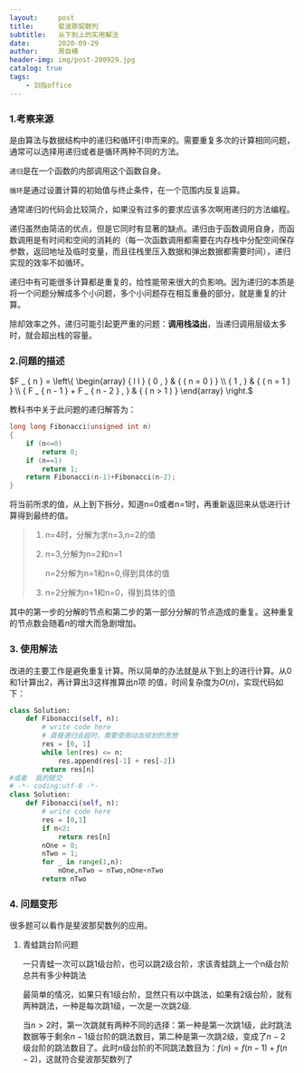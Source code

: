 ```yaml
---
layout:     post
title:      斐波那契数列
subtitle:   从下到上的实用解法
date:       2020-09-29
author:     周自横
header-img: img/post-200929.jpg
catalog: true
tags:
    - 剑指office
---
```




### 1.考察来源

​	是由算法与数据结构中的递归和循环引申而来的。需要重复多次的计算相同问题，通常可以选择用递归或者是循环两种不同的方法。

`递归`是在一个函数的内部调用这个函数自身。

`循环`是通过设置计算的初始值与终止条件，在一个范围内反复运算。

​	通常递归的代码会比较简介，如果没有过多的要求应该多次啊用递归的方法编程。

​	递归虽然由简洁的优点，但是它同时有显著的缺点。递归由于函数调用自身，而函数调用是有时间和空间的消耗的（每一次函数调用都需要在内存栈中分配空间保存参数，返回地址及临时变量，而且往栈里压入数据和弹出数据都需要时间），递归实现的效率不如循环。

​	递归中有可能很多计算都是重复的，给性能带来很大的负影响。因为递归的本质是将一个问题分解成多个小问题，多个小问题存在相互重叠的部分，就是重复的计算。

​	除却效率之外，递归可能引起更严重的问题：**调用栈溢出**，当递归调用层级太多时，就会超出栈的容量。

### 2.问题的描述

$F _ { n } = \left\{ \begin{array} { l l } { 0 , } & { ( n = 0 ) } \\ { 1 , } & { ( n = 1 ) } \\ { F _ { n - 1 } + F _ { n - 2 } , } & { ( n > 1 ) } \end{array} \right.$

教科书中关于此问题的递归解答为：

~~~C
long long Fibonacci(unsigned int n)
{
    if (n<=0)
        return 0;
   	if (n==1)
        return 1;
    return Fibonacci(n-1)+Fibonacci(n-2);
}
~~~

将当前所求的值，从上到下拆分，知道n=0或者n=1时，再重新返回来从低进行计算得到最终的值。

> 1. n=4时，分解为求n=3,n=2的值
>
> 2. n=3,分解为n=2和n=1
>
>    n=2分解为n=1和n=0,得到具体的值
>   
> 3. n=2分解为n=1和n=0，得到具体的值

其中的第一步的分解的节点和第二步的第一部分分解的节点造成的重复。这种重复的节点数会随着$n$的增大而急剧增加。

### 3. 使用解法

​	改进的主要工作是避免重复计算。所以简单的办法就是从下到上的进行计算。从0和1计算出2，再计算出3这样推算出$n$项 的值，时间复杂度为$O(n)$，实现代码如下：

~~~python
class Solution:
    def Fibonacci(self, n):
        # write code here
        # 直接递归会超时，需要使用动态规划的思想
        res = [0, 1]
        while len(res) <= n:
            res.append(res[-1] + res[-2])
        return res[n]
#或者  我的提交
# -*- coding:utf-8 -*-
class Solution:
    def Fibonacci(self, n):
        # write code here
        res = [0,1]
        if n<2:
            return res[n]
        nOne = 0;
        nTwo = 1;
        for _ in range(1,n):
            nOne,nTwo = nTwo,nOne+nTwo
        return nTwo
~~~



### 4. 问题变形

很多题可以看作是斐波那契数列的应用。

1. 青蛙跳台阶问题

   一只青蛙一次可以跳1级台阶，也可以跳2级台阶，求该青蛙跳上一个n级台阶总共有多少种跳法

   最简单的情况，如果只有1级台阶，显然只有以中跳法，如果有2级台阶，就有两种跳法，一种是每次跳1级，一次是一次跳2级.

   当$n>2$时，第一次跳就有两种不同的选择：第一种是第一次跳1级，此时跳法数据等于剩余$n-1$级台阶的跳法数目，第二种是第一次跳2级，变成了$n-2$ 级台阶的跳法数目了。此时$n$级台阶的不同跳法数目为：$f(n)=f(n-1)+f(n-2)$，这就符合斐波那契数列了